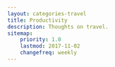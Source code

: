 ```yaml
---
layout: categories-travel
title: Productivity
description: Thoughts on travel.
sitemap:
    priority: 1.0
    lastmod: 2017-11-02
    changefreq: weekly
---
```


